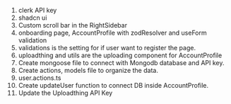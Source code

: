 1. clerk API key
2. shadcn ui
3. Custom scroll bar in the RightSidebar
4. onboarding page, AccountProfile with zodResolver and useForm validation
5. validations is the setting for if user want to register the page.
6. uploadthing and utils are the uploading component for AccountProfile
7. Create mongoose file to connect with Mongodb database and API key.
8. Create actions, models file to organize the data.
9. user.actions.ts
10. Create updateUser function to connect DB inside AccountProfile.
11. Update the Uploadthing API Key

